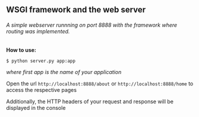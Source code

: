 ## WSGI framework and the web server

###### *A simple webserver runnning on port 8888 with the framework where routing was implemented.*

**How to use:**

```$ python server.py app:app```

*where first app is the name of your application*

Open the url ```http://localhost:8888/about``` or ```http://localhost:8888/home``` to access the respective pages

Additionally, the HTTP headers of your request and response will be displayed in the console
